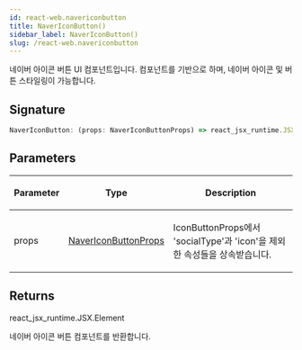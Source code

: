 ```yaml
---
id: react-web.navericonbutton
title: NaverIconButton()
sidebar_label: NaverIconButton()
slug: /react-web.navericonbutton
---
```






네이버 아이콘 버튼 UI 컴포넌트입니다.  컴포넌트를 기반으로 하며, 네이버 아이콘 및 버튼 스타일링이 가능합니다.

## Signature

```typescript
NaverIconButton: (props: NaverIconButtonProps) => react_jsx_runtime.JSX.Element
```

## Parameters

<table><thead><tr><th>

Parameter


</th><th>

Type


</th><th>

Description


</th></tr></thead>
<tbody><tr><td>

props


</td><td>

[NaverIconButtonProps](./react-web.navericonbuttonprops)


</td><td>

IconButtonProps에서 'socialType'과 'icon'을 제외한 속성들을 상속받습니다.


</td></tr>
</tbody></table>

## Returns

react_jsx_runtime.JSX.Element

네이버 아이콘 버튼 컴포넌트를 반환합니다.

